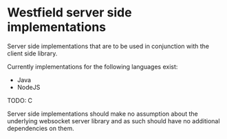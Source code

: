Westfield server side implementations
=====================================

Server side implementations that are to be used in conjunction
with the client side library.

Currently implementations for the following languages exist:
 - Java
 - NodeJS
 
TODO: C
 
Server side implementations should make no assumption about the 
 underlying websocket server library and as such should have no
 additional dependencies on them.